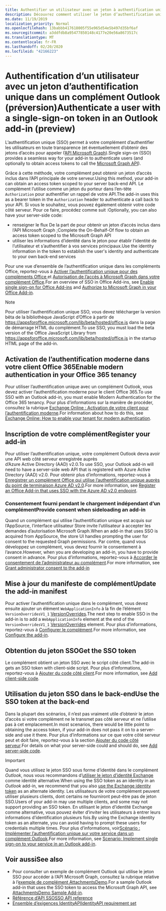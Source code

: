```yaml
---
title: Authentifier un utilisateur avec un jeton à authentification unique
description: Découvrez comment utiliser le jeton d’authentification unique fourni par un complément Outlook pour implémenter l’authentification unique (SSO) sur votre service.
ms.date: 11/19/2019
localization_priority: Normal
ms.openlocfilehash: 13babbb417618005f55e965d54e5b497d35bf6af
ms.sourcegitcommit: a3ddfdb8a95477850148c4177e20e56a8673517c
ms.translationtype: MT
ms.contentlocale: fr-FR
ms.lasthandoff: 02/20/2020
ms.locfileid: "42166223"
---
```

# <a name="authenticate-a-user-with-a-single-sign-on-token-in-an-outlook-add-in-preview"></a><span data-ttu-id="cee9f-103">Authentification d’un utilisateur avec un jeton d’authentification unique dans un complément Outlook (préversion)</span><span class="sxs-lookup"><span data-stu-id="cee9f-103">Authenticate a user with a single-sign-on token in an Outlook add-in (preview)</span></span>

<span data-ttu-id="cee9f-104">L’authentification unique (SSO) permet à votre complément d’authentifier les utilisateurs en toute transparence (et éventuellement d’obtenir des jetons d’accès pour appeler l’[API Microsoft Graph](/graph/overview)).</span><span class="sxs-lookup"><span data-stu-id="cee9f-104">Single sign-on (SSO) provides a seamless way for your add-in to authenticate users (and optionally to obtain access tokens to call the [Microsoft Graph API](/graph/overview)).</span></span>

<span data-ttu-id="cee9f-105">Grâce à cette méthode, votre complément peut obtenir un jeton d’accès inclus dans l’API principale de votre serveur.</span><span class="sxs-lookup"><span data-stu-id="cee9f-105">Using this method, your add-in can obtain an access token scoped to your server back-end API.</span></span> <span data-ttu-id="cee9f-106">Le complément l’utilise comme un jeton du porteur dans l’en-tête `Authorization` pour authentifier un rappel de votre API.</span><span class="sxs-lookup"><span data-stu-id="cee9f-106">The add-in uses this as a bearer token in the `Authorization` header to authenticate a call back to your API.</span></span> <span data-ttu-id="cee9f-107">Si vous le souhaitez, vous pouvez également obtenir votre code côté serveur. Pour ce faire, procédez comme suit :</span><span class="sxs-lookup"><span data-stu-id="cee9f-107">Optionally, you can also have your server-side code:</span></span>

- <span data-ttu-id="cee9f-108">renseigner le flux De la part de pour obtenir un jeton d’accès inclus dans l’API Microsoft Graph ;</span><span class="sxs-lookup"><span data-stu-id="cee9f-108">Complete the On-Behalf-Of flow to obtain an access token scoped to the Microsoft Graph API</span></span>
- <span data-ttu-id="cee9f-109">utiliser les informations d’identité dans le jeton pour établir l’identité de l’utilisateur et s’authentifier à vos services principaux.</span><span class="sxs-lookup"><span data-stu-id="cee9f-109">Use the identity information in the token to establish the user's identity and authenticate to your own back-end services</span></span>

<span data-ttu-id="cee9f-110">Pour une vue d’ensemble de l’authentification unique dans les compléments Office, reportez-vous à [Activer l’authentification unique pour des compléments Office ](../develop/sso-in-office-add-ins.md) et [Autorisation de l’accès à Microsoft Graph dans votre complément Office](../develop/authorize-to-microsoft-graph.md).</span><span class="sxs-lookup"><span data-stu-id="cee9f-110">For an overview of SSO in Office Add-ins, see [Enable single sign-on for Office Add-ins](../develop/sso-in-office-add-ins.md) and [Authorize to Microsoft Graph in your Office Add-in](../develop/authorize-to-microsoft-graph.md).</span></span>

> [!NOTE]
> <span data-ttu-id="cee9f-111">Pour utiliser l’authentification unique SSO, vous devez télécharger la version bêta de la bibliothèque JavaScript d’Office à partir de https://appsforoffice.microsoft.com/lib/beta/hosted/office.js dans la page de démarrage HTML du complément.</span><span class="sxs-lookup"><span data-stu-id="cee9f-111">To use SSO, you must load the beta version of the Office JavaScript Library from https://appsforoffice.microsoft.com/lib/beta/hosted/office.js in the startup HTML page of the add-in.</span></span>

## <a name="enable-modern-authentication-in-your-office-365-tenancy"></a><span data-ttu-id="cee9f-112">Activation de l’authentification moderne dans votre client Office 365</span><span class="sxs-lookup"><span data-stu-id="cee9f-112">Enable modern authentication in your Office 365 tenancy</span></span>

<span data-ttu-id="cee9f-113">Pour utiliser l’authentification unique avec un complément Outlook, vous devez activer l’authentification moderne pour le client Office 365.</span><span class="sxs-lookup"><span data-stu-id="cee9f-113">To use SSO with an Outlook add-in, you must enable Modern Authentication for the Office 365 tenancy.</span></span> <span data-ttu-id="cee9f-114">Pour plus d’informations sur la manière de procéder, consultez la rubrique [Exchange Online : Activation de votre client pour l’authentification moderne](https://social.technet.microsoft.com/wiki/contents/articles/32711.exchange-online-how-to-enable-your-tenant-for-modern-authentication.aspx).</span><span class="sxs-lookup"><span data-stu-id="cee9f-114">For information about how to do this, see [Exchange Online: How to enable your tenant for modern authentication](https://social.technet.microsoft.com/wiki/contents/articles/32711.exchange-online-how-to-enable-your-tenant-for-modern-authentication.aspx).</span></span>

## <a name="register-your-add-in"></a><span data-ttu-id="cee9f-115">Inscription de votre complément</span><span class="sxs-lookup"><span data-stu-id="cee9f-115">Register your add-in</span></span>

<span data-ttu-id="cee9f-116">Pour utiliser l’authentification unique, votre complément Outlook devra avoir une API web côté serveur enregistrée auprès d’Azure Active Directory (AAD) v2.0.</span><span class="sxs-lookup"><span data-stu-id="cee9f-116">To use SSO, your Outlook add-in will need to have a server-side web API that is registered with Azure Active Directory (AAD) v2.0.</span></span> <span data-ttu-id="cee9f-117">Pour obtenir plus d’informations, reportez-vous à [Enregistrer un complément Office qui utilise l’authentification unique auprès du point de terminaison Azure AD v2.0](../develop/register-sso-add-in-aad-v2.md).</span><span class="sxs-lookup"><span data-stu-id="cee9f-117">For more information, see [Register an Office Add-in that uses SSO with the Azure AD v2.0 endpoint](../develop/register-sso-add-in-aad-v2.md).</span></span>

### <a name="provide-consent-when-sideloading-an-add-in"></a><span data-ttu-id="cee9f-118">Consentement fourni pendant le chargement indépendant d’un complément</span><span class="sxs-lookup"><span data-stu-id="cee9f-118">Provide consent when sideloading an add-in</span></span>

<span data-ttu-id="cee9f-119">Quand un complément qui utilise l’authentification unique est acquis sur l’AppSource, l’interface utilisateur Store invite l’utilisateur à accepter les demandes d’autorisation Microsoft Graph.</span><span class="sxs-lookup"><span data-stu-id="cee9f-119">When an add-in that uses SSO is acquired from AppSource, the store UI handles prompting the user for consent to the requested Graph permissions.</span></span> <span data-ttu-id="cee9f-120">Par contre, quand vous développez un complément, vous devez fournir le consentement à l’avance.</span><span class="sxs-lookup"><span data-stu-id="cee9f-120">However, when you are developing an add-in, you have to provide consent in advance.</span></span> <span data-ttu-id="cee9f-121">Pour plus d’informations, reportez-vous à [Accorder le consentement de l’administrateur au complément](../develop/grant-admin-consent-to-an-add-in.md).</span><span class="sxs-lookup"><span data-stu-id="cee9f-121">For more information, see [Grant administrator consent to the add-in](../develop/grant-admin-consent-to-an-add-in.md)</span></span>

## <a name="update-the-add-in-manifest"></a><span data-ttu-id="cee9f-122">Mise à jour du manifeste de complément</span><span class="sxs-lookup"><span data-stu-id="cee9f-122">Update the add-in manifest</span></span>

<span data-ttu-id="cee9f-123">Pour activer l’authentification unique dans le complément, vous devez ensuite ajouter un élément `WebApplicationInfo` à la fin de l’élément `VersionOverridesV1_1` [VersionOverrides](../reference/manifest/versionoverrides.md).</span><span class="sxs-lookup"><span data-stu-id="cee9f-123">The next step to enable SSO in the add-in is to add a `WebApplicationInfo` element at the end of the `VersionOverridesV1_1` [VersionOverrides](../reference/manifest/versionoverrides.md) element.</span></span> <span data-ttu-id="cee9f-124">Pour plus d’informations, reportez-vous à [Configurer le complément](../develop/sso-in-office-add-ins.md#configure-the-add-in).</span><span class="sxs-lookup"><span data-stu-id="cee9f-124">For more information, see [Configure the add-in](../develop/sso-in-office-add-ins.md#configure-the-add-in).</span></span>

## <a name="get-the-sso-token"></a><span data-ttu-id="cee9f-125">Obtention du jeton SSO</span><span class="sxs-lookup"><span data-stu-id="cee9f-125">Get the SSO token</span></span>

<span data-ttu-id="cee9f-126">Le complément obtient un jeton SSO avec le script côté client.</span><span class="sxs-lookup"><span data-stu-id="cee9f-126">The add-in gets an SSO token with client-side script.</span></span> <span data-ttu-id="cee9f-127">Pour plus d’informations, reportez-vous à [Ajouter du code côté client](../develop/sso-in-office-add-ins.md#add-client-side-code).</span><span class="sxs-lookup"><span data-stu-id="cee9f-127">For more information, see [Add client-side code](../develop/sso-in-office-add-ins.md#add-client-side-code).</span></span>

## <a name="use-the-sso-token-at-the-back-end"></a><span data-ttu-id="cee9f-128">Utilisation du jeton SSO dans le back-end</span><span class="sxs-lookup"><span data-stu-id="cee9f-128">Use the SSO token at the back-end</span></span>

<span data-ttu-id="cee9f-129">Dans la plupart des scénarios, il n’est pas vraiment utile d’obtenir le jeton d’accès si votre complément ne le transmet pas côté serveur et ne l’utilise pas à cet emplacement.</span><span class="sxs-lookup"><span data-stu-id="cee9f-129">In most scenarios, there would be little point to obtaining the access token, if your add-in does not pass it on to a server-side and use it there.</span></span> <span data-ttu-id="cee9f-130">Pour plus d’informations sur ce que votre côté serveur peut et doit faire, reportez-vous à la section [Ajouter du code côté serveur](../develop/sso-in-office-add-ins.md#add-server-side-code).</span><span class="sxs-lookup"><span data-stu-id="cee9f-130">For details on what your server-side could and should do, see [Add server-side code](../develop/sso-in-office-add-ins.md#add-server-side-code).</span></span>

> [!IMPORTANT]
> <span data-ttu-id="cee9f-131">Quand vous utilisez le jeton SSO sous forme d’identité dans le complément *Outlook*, nous vous recommandons d’[utiliser le jeton d’identité Exchange](authenticate-a-user-with-an-identity-token.md) comme identité alternative.</span><span class="sxs-lookup"><span data-stu-id="cee9f-131">When using the SSO token as an identity in an *Outlook* add-in, we recommend that you also [use the Exchange identity token](authenticate-a-user-with-an-identity-token.md) as an alternate identity.</span></span> <span data-ttu-id="cee9f-132">Les utilisateurs de votre complément peuvent utiliser plusieurs clients, dont certains ne fourniront peut-être pas de jeton SSO.</span><span class="sxs-lookup"><span data-stu-id="cee9f-132">Users of your add-in may use multiple clients, and some may not support providing an SSO token.</span></span> <span data-ttu-id="cee9f-133">En utilisant le jeton d’identité Exchange comme alternative, vous pouvez éviter d’inviter les utilisateurs à entrer leurs informations d’identification plusieurs fois.</span><span class="sxs-lookup"><span data-stu-id="cee9f-133">By using the Exchange identity token as an alternate, you can avoid having to prompt these users for credentials multiple times.</span></span> <span data-ttu-id="cee9f-134">Pour plus d’informations, voir[Scénario : Implémenter l’authentification unique sur votre service dans un complément Outlook](implement-sso-in-outlook-add-in.md).</span><span class="sxs-lookup"><span data-stu-id="cee9f-134">For more information, see [Scenario: Implement single sign-on to your service in an Outlook add-in](implement-sso-in-outlook-add-in.md).</span></span>

## <a name="see-also"></a><span data-ttu-id="cee9f-135">Voir aussi</span><span class="sxs-lookup"><span data-stu-id="cee9f-135">See also</span></span>

- <span data-ttu-id="cee9f-136">Pour consulter un exemple de complément Outlook qui utilise le jeton SSO pour accéder à l’API Microsoft Graph, consultez la rubrique relative à l’[exemple de complément AttachmentsDemo](https://github.com/OfficeDev/outlook-add-in-attachments-demo).</span><span class="sxs-lookup"><span data-stu-id="cee9f-136">For a sample Outlook add-in that uses the SSO token to access the Microsoft Graph API, see [AttachmentsDemo Sample Add-in](https://github.com/OfficeDev/outlook-add-in-attachments-demo).</span></span>
- [<span data-ttu-id="cee9f-137">Référence d’API SSO</span><span class="sxs-lookup"><span data-stu-id="cee9f-137">SSO API reference</span></span>](../develop/sso-in-office-add-ins.md#sso-api-reference)
- [<span data-ttu-id="cee9f-138">Ensemble d’exigences IdentityAPI</span><span class="sxs-lookup"><span data-stu-id="cee9f-138">IdentityAPI requirement set</span></span>](../reference/requirement-sets/identity-api-requirement-sets.md)
